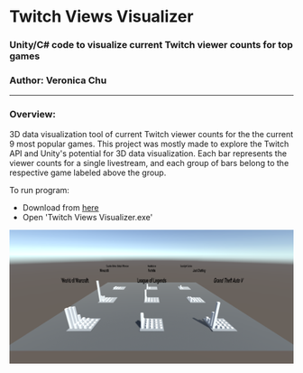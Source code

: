 # Twitch Views Visualizer
### Unity/C# code to visualize current Twitch viewer counts for top games

### Author: Veronica Chu
----

### Overview:

3D data visualization tool of current Twitch viewer counts for the the current 9 most popular games. This project was mostly made to explore the Twitch API and Unity's potential for 3D data visualization. Each bar represents the viewer counts for a single livestream, and each group of bars belong to the respective game labeled above the group.

To run program:
- Download from [here](https://drive.google.com/file/d/15Bw4gjF8yqGK1P-T08LKOj1OsJ5I8JSt/view?usp=sharing)
- Open 'Twitch Views Visualizer.exe'

![Screenshot](https://github.com/veronicachu/Twitch-Views-Visualizer/blob/master/Screenshots/Build_0.png)
